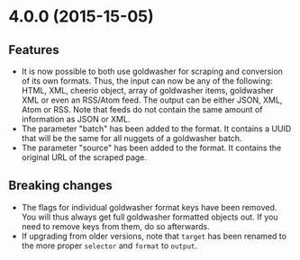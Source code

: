 # 4.0.0 (2015-15-05)

## Features

- It is now possible to both use goldwasher for scraping and conversion of its own formats. Thus, the input can now be any of the following: HTML, XML, cheerio object, array of goldwasher items, goldwasher XML or even an RSS/Atom feed. The output can be either JSON, XML, Atom or RSS. Note that feeds do not contain the same amount of information as JSON or XML.
- The parameter "batch" has been added to the format. It contains a UUID that will be the same for all nuggets of a goldwasher batch.
- The parameter "source" has been added to the format. It contains the original URL of the scraped page.

## Breaking changes

- The flags for individual goldwasher format keys have been removed. You will thus always get full goldwasher formatted objects out. If you need to remove keys from them, do so afterwards.
- If upgrading from older versions, note that ```target``` has been renamed to the more proper ```selector``` and ```format``` to ```output```.